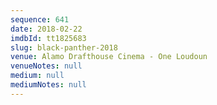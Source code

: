 ```yaml
---
sequence: 641
date: 2018-02-22
imdbId: tt1825683
slug: black-panther-2018
venue: Alamo Drafthouse Cinema - One Loudoun
venueNotes: null
medium: null
mediumNotes: null
---
```

